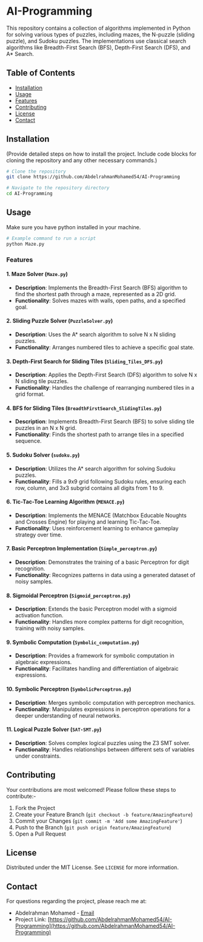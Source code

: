# AI-Programming

This repository contains a collection of algorithms implemented in Python for solving various types of puzzles, including mazes, the N-puzzle (sliding puzzle), and Sudoku puzzles. The implementations use classical search algorithms like Breadth-First Search (BFS), Depth-First Search (DFS), and A* Search.

## Table of Contents

- [Installation](#installation)
- [Usage](#usage)
- [Features](#features)
- [Contributing](#contributing)
- [License](#license)
- [Contact](#contact)

## Installation

(Provide detailed steps on how to install the project. Include code blocks for cloning the repository and any other necessary commands.)

```bash
# Clone the repository
git clone https://github.com/AbdelrahmanMohamed54/AI-Programming

# Navigate to the repository directory
cd AI-Programming
```

## Usage

Make sure you have python installed in your machine.

```bash
# Example command to run a script
python Maze.py
```

### Features

#### 1. Maze Solver (`Maze.py`)
   - **Description**: Implements the Breadth-First Search (BFS) algorithm to find the shortest path through a maze, represented as a 2D grid.
   - **Functionality**: Solves mazes with walls, open paths, and a specified goal.
  
#### 2. Sliding Puzzle Solver (`PuzzleSolver.py`)
   - **Description**: Uses the A* search algorithm to solve N x N sliding puzzles.
   - **Functionality**: Arranges numbered tiles to achieve a specific goal state.

#### 3. Depth-First Search for Sliding Tiles (`Sliding_Tiles_DFS.py`)
   - **Description**: Applies the Depth-First Search (DFS) algorithm to solve N x N sliding tile puzzles.
   - **Functionality**: Handles the challenge of rearranging numbered tiles in a grid format.

#### 4. BFS for Sliding Tiles (`BreadthFirstSearch_SlidingTiles.py`)
   - **Description**: Implements Breadth-First Search (BFS) to solve sliding tile puzzles in an N x N grid.
   - **Functionality**: Finds the shortest path to arrange tiles in a specified sequence.

#### 5. Sudoku Solver (`sudoku.py`)
   - **Description**: Utilizes the A* search algorithm for solving Sudoku puzzles.
   - **Functionality**: Fills a 9x9 grid following Sudoku rules, ensuring each row, column, and 3x3 subgrid contains all digits from 1 to 9.

#### 6. Tic-Tac-Toe Learning Algorithm (`MENACE.py`)
   - **Description**: Implements the MENACE (Matchbox Educable Noughts and Crosses Engine) for playing and learning Tic-Tac-Toe.
   - **Functionality**: Uses reinforcement learning to enhance gameplay strategy over time.

#### 7. Basic Perceptron Implementation (`Simple_perceptron.py`)
   - **Description**: Demonstrates the training of a basic Perceptron for digit recognition.
   - **Functionality**: Recognizes patterns in data using a generated dataset of noisy samples.

#### 8. Sigmoidal Perceptron (`Sigmoid_perceptron.py`)
   - **Description**: Extends the basic Perceptron model with a sigmoid activation function.
   - **Functionality**: Handles more complex patterns for digit recognition, training with noisy samples.

#### 9. Symbolic Computation (`Symbolic_computation.py`)
   - **Description**: Provides a framework for symbolic computation in algebraic expressions.
   - **Functionality**: Facilitates handling and differentiation of algebraic expressions.

#### 10. Symbolic Perceptron (`SymbolicPerceptron.py`)
   - **Description**: Merges symbolic computation with perceptron mechanics.
   - **Functionality**: Manipulates expressions in perceptron operations for a deeper understanding of neural networks.

#### 11. Logical Puzzle Solver (`SAT-SMT.py`)
   - **Description**: Solves complex logical puzzles using the Z3 SMT solver.
   - **Functionality**: Handles relationships between different sets of variables under constraints.


## Contributing

Your contributions are most welcomed! Please follow these steps to contribute:-

1. Fork the Project
2. Create your Feature Branch (`git checkout -b feature/AmazingFeature`)
3. Commit your Changes (`git commit -m 'Add some AmazingFeature'`)
4. Push to the Branch (`git push origin feature/AmazingFeature`)
5. Open a Pull Request

## License

Distributed under the MIT License. See `LICENSE` for more information.

## Contact

For questions regarding the project, please reach me at:

- Abdelrahman Mohamed - [Email](mailto:budimohamed572@gmail.com)
- Project Link: [https://github.com/AbdelrahmanMohamed54/AI-Programming](https://github.com/AbdelrahmanMohamed54/AI-Programming)

